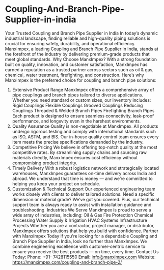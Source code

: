 # Coupling-And-Branch-Pipe-Supplier-in-india
Your Trusted Coupling and Branch Pipe Supplier in India
In today’s dynamic industrial landscape, finding reliable and high-quality piping solutions is crucial for ensuring safety, durability, and operational efficiency. ManxImpex, a leading Coupling and Branch Pipe Supplier in India, stands at the forefront of the industry by delivering premium-grade products that meet global standards.
Why Choose ManxImpex?
With a strong foundation built on quality, innovation, and customer satisfaction, ManxImpex has earned a reputation as a trusted partner across sectors such as oil & gas, chemical, water treatment, firefighting, and construction.
Here’s why ManxImpex is the preferred choice for coupling and branch pipe solutions:
1. Extensive Product Range
ManxImpex offers a comprehensive array of pipe couplings and branch pipes tailored to diverse applications. Whether you need standard or custom sizes, our inventory includes:
Rigid Couplings
Flexible Couplings
Grooved Couplings
Reducing Couplings
Threaded & Welded Branch Pipes
Firefighting Branch Pipes
Each product is designed to ensure seamless connectivity, leak-proof performance, and longevity even in the harshest environments.
2. Quality Assurance
Quality is non-negotiable at ManxImpex. All products undergo rigorous testing and comply with international standards such as ISO, ASTM, and BIS. Our in-house quality control team ensures every item meets the precise specifications demanded by the industry.
3. Competitive Pricing
We believe in offering top-notch quality at the most competitive rates. By streamlining supply chains and sourcing raw materials directly, ManxImpex ensures cost efficiency without compromising product integrity.
4. Timely Delivery
With a robust logistics network and strategically located warehouses, ManxImpex guarantees on-time delivery across India and abroad. We understand that time is money — and we’re committed to helping you keep your project on schedule.
5. Customization & Technical Support
Our experienced engineering team works closely with clients to deliver tailored solutions. Need a specific dimension or material grade? We’ve got you covered. Plus, our technical support team is always ready to assist with installation guidance and troubleshooting.
Industries We Serve
ManxImpex is proud to serve a wide array of industries, including:
Oil & Gas
Fire Protection
Chemical Processing
Water Supply & Irrigation
HVAC Systems
Infrastructure Projects
Whether you are a contractor, project manager, or distributor, ManxImpex offers solutions that help you build with confidence.
Partner with ManxImpex Today
If you're looking for a dependable Coupling and Branch Pipe Supplier in India, look no further than ManxImpex. We combine engineering excellence with customer-centric service to ensure you receive the best products — on time, every time.
Contact Us Today:
 Phone:  +91- 7428115550
Email:  info@manximpex.com 
 Website: https://manximpex.com/coupling-and-branch-pipe-2/ 
